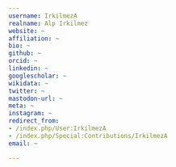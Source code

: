 ```yaml
---
username: IrkilmezA
realname: Alp Irkilmez
website: ~
affiliation: ~
bio: ~
github: ~
orcid: ~
linkedin: ~
googlescholar: ~
wikidata: ~
twitter: ~
mastodon-url: ~
meta: ~
instagram: ~
redirect_from:
- /index.php/User:IrkilmezA
- /index.php/Special:Contributions/IrkilmezA
email: ~

---
```

